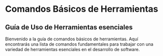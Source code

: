 # Comandos Básicos de Herramientas

## Guía de Uso de Herramientas esenciales

Bienvenido a la guía de comandos básicos de herramientas. Aquí encontrarás una lista de comandos fundamentales para trabajar con una variedad de herramientas esenciales en el desarrollo de software.